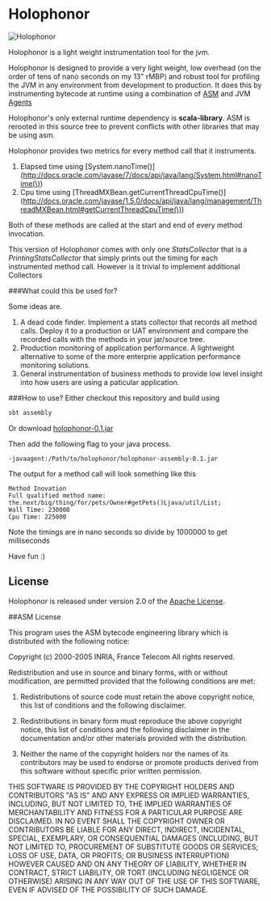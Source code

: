 Holophonor
==========

![Holophonor](https://raw.github.com/rikf/Holophonor/master/Holophonor.jpg)

Holophonor is a light weight instrumentation tool for the jvm.


Holophonor is designed to provide a very light weight, low overhead (on the order of tens of nano seconds on my 13" rMBP) and robust tool for profiling the JVM in any environment from development to production. It does this by instrumenting bytecode at runtime using a combination of [ASM](http://asm.ow2.org/) and JVM [Agents](http://docs.oracle.com/javase/6/docs/api/java/lang/instrument/package-summary.html)

Holophonor's only external runtime dependency is **scala-library**. ASM is rerooted in this source tree to prevent conflicts with other libraries that may be using asm.

Holophonor provides two metrics for every method call that it instruments.

1. Elapsed time using [System.nanoTime()](http://docs.oracle.com/javase/7/docs/api/java/lang/System.html#nanoTime(\)) 
2. Cpu time using [ThreadMXBean.getCurrentThreadCpuTime()](http://docs.oracle.com/javase/1.5.0/docs/api/java/lang/management/ThreadMXBean.html#getCurrentThreadCpuTime(\))

Both of these methods are called at the start and end of every method invocation.

This version of Holophonor comes with only one *StatsCollector* that is a *PrintingStatsCollector* that simply prints out the timing for each instrumented method call. However is it trivial to implement additional Collectors

###What could this be used for?

Some ideas are.

1. A dead code finder. Implement a stats collector that records all method calls. Deploy it to a production or UAT environment and compare the recorded calls with the methods in your jar/source tree.
2. Production monitoring of application performance. A lightweight alternative to some of the more enterprie application performance monitoring solutions.
3. General instrumentation of business methods to provide low level insight into how users are using a paticular application.


###How to use?
Either checkout this repository and build using 
```bash
sbt assembly
```
Or download [holophonor-0.1.jar](https://github.com/rikf/Holophonor/raw/master/holophonor-assembly-0.1.jar)

Then add the following flag to your java process.

``` -javaagent:/Path/to/holophonor/holophonor-assembly-0.1.jar ```

The output for a method call will look something like this

```
Method Inovation
Full qualified method name: the.next/big/thing/for/pets/Owner#getPets()Ljava/util/List;
Wall Time: 230000
Cpu Time: 225000
```

Note the timings are in nano seconds so divide by 1000000 to get milliseconds

Have fun :)

## License
Holophonor is released under version 2.0 of the [Apache License](http://www.apache.org/licenses/LICENSE-2.0).

##ASM License

This program uses the ASM bytecode engineering library which is distributed
with the following notice:

Copyright (c) 2000-2005 INRIA, France Telecom
All rights reserved.

Redistribution and use in source and binary forms, with or without
modification, are permitted provided that the following conditions
are met:

1. Redistributions of source code must retain the above copyright
   notice, this list of conditions and the following disclaimer.

2. Redistributions in binary form must reproduce the above copyright
   notice, this list of conditions and the following disclaimer in the
   documentation and/or other materials provided with the distribution.

3. Neither the name of the copyright holders nor the names of its
   contributors may be used to endorse or promote products derived from
   this software without specific prior written permission.

THIS SOFTWARE IS PROVIDED BY THE COPYRIGHT HOLDERS AND CONTRIBUTORS "AS IS"
AND ANY EXPRESS OR IMPLIED WARRANTIES, INCLUDING, BUT NOT LIMITED TO, THE
IMPLIED WARRANTIES OF MERCHANTABILITY AND FITNESS FOR A PARTICULAR PURPOSE
ARE DISCLAIMED. IN NO EVENT SHALL THE COPYRIGHT OWNER OR CONTRIBUTORS BE
LIABLE FOR ANY DIRECT, INDIRECT, INCIDENTAL, SPECIAL, EXEMPLARY, OR
CONSEQUENTIAL DAMAGES (INCLUDING, BUT NOT LIMITED TO, PROCUREMENT OF
SUBSTITUTE GOODS OR SERVICES; LOSS OF USE, DATA, OR PROFITS; OR BUSINESS
INTERRUPTION) HOWEVER CAUSED AND ON ANY THEORY OF LIABILITY, WHETHER IN
CONTRACT, STRICT LIABILITY, OR TORT (INCLUDING NEGLIGENCE OR OTHERWISE)
ARISING IN ANY WAY OUT OF THE USE OF THIS SOFTWARE, EVEN IF ADVISED OF
THE POSSIBILITY OF SUCH DAMAGE.

